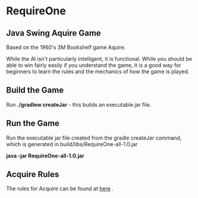 # RequireOne

## Java Swing Aquire Game

Based on the 1960's 3M Bookshelf game Aquire.

While the AI isn't particularly intelligent, it is functional.  While you should be able to win
fairly easily if you understand the game, it is a good way for beginners to learn the rules and
the mechanics of how the game is played.

## Build the Game
Run **./gradlew createJar** - this builds an executable jar file.

## Run the Game
Run the executable jar file created from the gradle createJar  command, which is generated in
build/libs/RequireOne-all-1.0.jar

**java -jar RequireOne-all-1.0.jar**


## Acquire Rules
The rules for Acquire can be found at [here](https://en.wikipedia.org/wiki/Acquire "Acquire Rules") .

